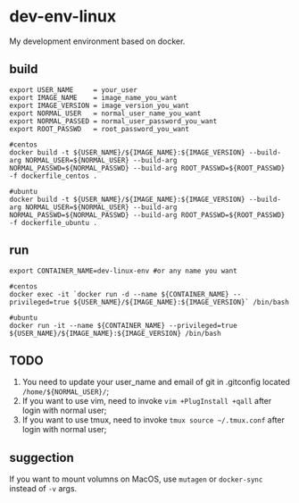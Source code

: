 # dev-env-linux
My development environment based on docker.

## build
```shell
export USER_NAME     = your_user
export IMAGE_NAME    = image_name_you_want
export IMAGE_VERSION = image_version_you_want
export NORMAL_USER   = normal_user_name_you_want
export NORMAL_PASSED = normal_user_password_you_want
export ROOT_PASSWD   = root_password_you_want

#centos
docker build -t ${USER_NAME}/${IMAGE_NAME}:${IMAGE_VERSION} --build-arg NORMAL_USER=${NORMAL_USER} --build-arg NORMAL_PASSWD=${NORMAL_PASSWD} --build-arg ROOT_PASSWD=${ROOT_PASSWD} -f dockerfile_centos .

#ubuntu
docker build -t ${USER_NAME}/${IMAGE_NAME}:${IMAGE_VERSION} --build-arg NORMAL_USER=${NORMAL_USER} --build-arg NORMAL_PASSWD=${NORMAL_PASSWD} --build-arg ROOT_PASSWD=${ROOT_PASSWD} -f dockerfile_ubuntu .
```

## run
```shell
export CONTAINER_NAME=dev-linux-env #or any name you want

#centos
docker exec -it `docker run -d --name ${CONTAINER_NAME} --privileged=true ${USER_NAME}/${IMAGE_NAME}:${IMAGE_VERSION}` /bin/bash

#ubuntu
docker run -it --name ${CONTAINER_NAME} --privileged=true ${USER_NAME}/${IMAGE_NAME}:${IMAGE_VERSION} /bin/bash
```

## TODO
1. You need to update your user_name and email of git in .gitconfig located `/home/${NORMAL_USER}/`;
2. If you want to use vim, need to invoke `vim +PlugInstall +qall` after login with normal user;
3. If you want to use tmux, need to invoke `tmux source ~/.tmux.conf` after login with normal user;

## suggection
If you want to mount volumns on MacOS, use `mutagen` or `docker-sync` instead of `-v` args.
